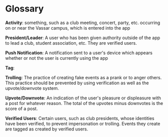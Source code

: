# Glossary
**Activity**: something, such as a club meeting, concert, party, etc. occurring
on or near the Vassar campus, which is entered into the app

**President/Leader**: A user who has been given authority outside of the app to lead a club, 
student association, etc. They are verified users.

**Push Notification**: A notification sent to a user's device which appears whether or
not the user is currently using the app

**Tag**: 

**Trolling**: The practice of creating fake events as a prank or to anger others. This practice should be
prevented by using verification as well as the upvote/downvote system.

**Upvote/Downvote**: An indication of the user's pleasure or displeasure with a post for whatever reason.
The total of the upvotes minus downvotes is the score of a post.

**Verified Users**: Certain users, such as club presidents, whose identities have been verified, to prevent impersonation or trolling.
Events they create are tagged as created by verified users.







